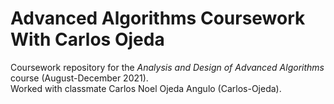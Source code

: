 # Advanced Algorithms Coursework With Carlos Ojeda
Coursework repository for the *Analysis and Design of Advanced Algorithms* course (August-December 2021).\
Worked with classmate Carlos Noel Ojeda Angulo (Carlos-Ojeda).
